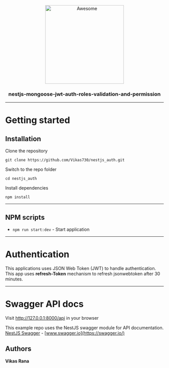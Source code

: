 <div align="center">
  <img width="250" src="https://camo.githubusercontent.com/18fe3feea5e3593c593e12e552494a3995eceacf/687474703a2f2f6b616d696c6d79736c69776965632e636f6d2f7075626c69632f6e6573742d6c6f676f2e706e672331" alt="Awesome">
  <br>
  <h3>nestjs-mongoose-jwt-auth-roles-validation-and-permission</h3>
  <hr>
</div>

# Getting started

## Installation

Clone the repository

    git clone https://github.com/Vikas730/nestjs_auth.git

Switch to the repo folder

    cd nestjs_auth
    
Install dependencies
    
    npm install


----------

## NPM scripts
- `npm run start:dev` - Start application

----------
# Authentication
 
This applications uses JSON Web Token (JWT) to handle authentication.
This app uses <strong>refresh-Token</strong> mechanism to refresh jsonwebtoken after 30 minutes.

----------
 
# Swagger API docs

Visit http://127.0.0.1:8000/api in your browser

This example repo uses the NestJS swagger module for API documentation. [NestJS Swagger](https://github.com/nestjs/swagger) - [www.swagger.io](https://swagger.io/)

## Authors

 **Vikas Rana**
